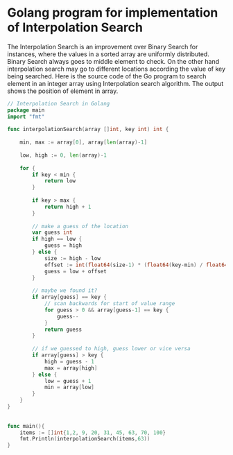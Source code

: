 # Golang program for implementation of Interpolation Search
The Interpolation Search is an improvement over Binary Search for instances, where the values in a sorted array are uniformly distributed. Binary Search always goes to middle element to check. On the other hand interpolation search may go to different locations according the value of key being searched. Here is the source code of the Go program to search element in an integer array using Interpolation search algorithm. The output shows the position of element in array.


``` go
// Interpolation Search in Golang
package main
import "fmt"
 
func interpolationSearch(array []int, key int) int {
 
    min, max := array[0], array[len(array)-1]
 
    low, high := 0, len(array)-1
 
    for {
        if key < min {
            return low
        }
 
        if key > max {
            return high + 1
        }
 
        // make a guess of the location
        var guess int
        if high == low {
            guess = high
        } else {
            size := high - low
            offset := int(float64(size-1) * (float64(key-min) / float64(max-min)))
            guess = low + offset
        }
 
        // maybe we found it?
        if array[guess] == key {
            // scan backwards for start of value range
            for guess > 0 && array[guess-1] == key {
                guess--
            }
            return guess
        }
 
        // if we guessed to high, guess lower or vice versa
        if array[guess] > key {
            high = guess - 1
            max = array[high]
        } else {
            low = guess + 1
            min = array[low]
        }
    }
}
 
 
func main(){
    items := []int{1,2, 9, 20, 31, 45, 63, 70, 100}
    fmt.Println(interpolationSearch(items,63))
}
```